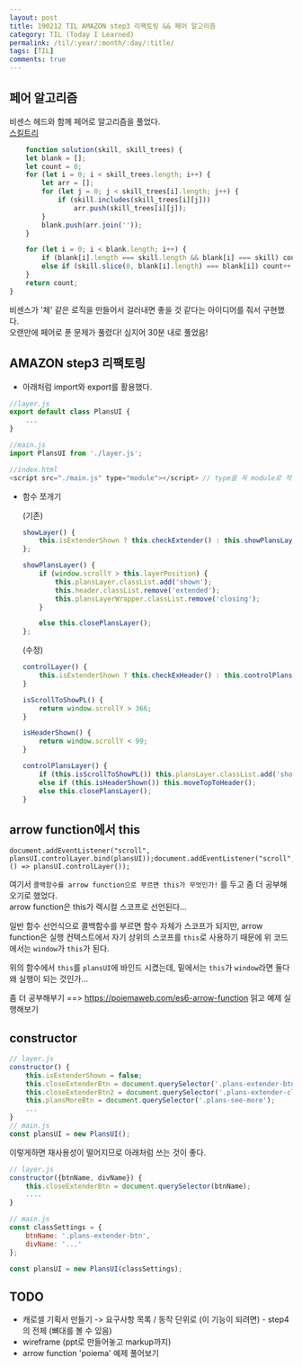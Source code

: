 ```yaml
---
layout: post
title: 190212 TIL AMAZON step3 리팩토링 && 페어 알고리즘
category: TIL (Today I Learned)
permalink: /til/:year/:month/:day/:title/
tags: [TIL]
comments: true
---
```


## **페어 알고리즘**

비센스 헤드와 함께 페어로 알고리즘을 풀었다.  
[스킬트리](https://programmers.co.kr/learn/courses/30/lessons/49993?language=javascript)

```js
    function solution(skill, skill_trees) {
    let blank = [];
    let count = 0;
    for (let i = 0; i < skill_trees.length; i++) {
        let arr = [];
        for (let j = 0; j < skill_trees[i].length; j++) {
            if (skill.includes(skill_trees[i][j]))
                arr.push(skill_trees[i][j]);
        }
        blank.push(arr.join(''));
    }

    for (let i = 0; i < blank.length; i++) {
        if (blank[i].length === skill.length && blank[i] === skill) count++;
        else if (skill.slice(0, blank[i].length) === blank[i]) count++;
    }
    return count;
}
```

비센스가 '체' 같은 로직을 만들어서 걸러내면 좋을 것 같다는 아이디어를 줘서 구현했다.  
오랜만에 페어로 푼 문제가 풀렸다! 심지어 30분 내로 풀었음!  



## **AMAZON step3 리팩토링** 

- 아래처럼 import와 export를 활용했다.  

```js
//layer.js
export default class PlansUI {
    ...
}

//main.js
import PlansUI from './layer.js';

//index.html
<script src="./main.js" type="module"></script> // type을 꼭 module로 적어줘야 돌아간다... 이것땜에 조금 헤맴.  
```

- 함수 쪼개기  

    (기존)
    ```js
    showLayer() {
        this.isExtenderShown ? this.checkExtender() : this.showPlansLayer();
    };

    showPlansLayer() {
        if (window.scrollY > this.layerPosition) {
            this.plansLayer.classList.add('shown');
            this.header.classList.remove('extended');
            this.plansLayerWrapper.classList.remove('closing');
        }

        else this.closePlansLayer();
    };
    ```

    (수정)
    ```js
    controlLayer() {
        this.isExtenderShown ? this.checkExHeader() : this.controlPlansLayer();
    }

    isScrollToShowPL() {
        return window.scrollY > 366;
    }

    isHeaderShown() {
        return window.scrollY < 99;
    }

    controlPlansLayer() {
        if (this.isScrollToShowPL()) this.plansLayer.classList.add('shown');
        else if (this.isHeaderShown()) this.moveTopToHeader();
        else this.closePlansLayer();
    }
    ```

## **arrow function에서 this**

```
document.addEventListener("scroll", plansUI.controlLayer.bind(plansUI));document.addEventListener("scroll", () => plansUI.controlLayer());
```

여기서 `콜백함수를 arrow function으로 부르면 this가 무엇인가!` 를 두고 좀 더 공부해오기로 했었다.  
arrow function은 this가 렉시컬 스코프로 선언된다...  

일반 함수 선언식으로 콜백함수를 부르면 함수 자체가 스코프가 되지만, arrow function은 실행 컨텍스트에서 자기 상위의 스코프를 `this`로 사용하기 때문에 위 코드에서는 `window`가 `this`가 된다.  

위의 함수에서 `this`를 `plansUI`에 바인드 시켰는데, 밑에서는 `this`가 `window`라면 둘다 왜 실행이 되는 것인가... 

좀 더 공부해부기 ==> https://poiemaweb.com/es6-arrow-function 읽고 예제 실행해보기  

## **constructor**

```js
// layer.js
constructor() {
    this.isExtenderShown = false;
    this.closeExtenderBtn = document.querySelector('.plans-extender-btn');
    this.closeExtenderBtn2 = document.querySelector('.plans-extender-closeBtn')
    this.plansMoreBtn = document.querySelector('.plans-see-more');
    ...
}
// main.js
const plansUI = new PlansUI();
```

이렇게하면 재사용성이 떨어지므로 아래처럼 쓰는 것이 좋다. 

```js
// layer.js
constructor({btnName, divName}) {
    this.closeExtenderBtn = document.querySelector(btnName);
    ....
}

// main.js
const classSettings = {
    btnName: '.plans-extender-btn',
    divName: '...'
};

const plansUI = new PlansUI(classSettings);
```

## **TODO**

* 캐로셀 기획서 만들기 -> 요구사항 목록  / 동작 단위로 (이 기능이 되려면) - step4의 전체 (뼈대를 볼 수 있음)
* wireframe (ppt로 만들어놓고 markup까지)
* arrow function 'poiema' 예제 풀어보기